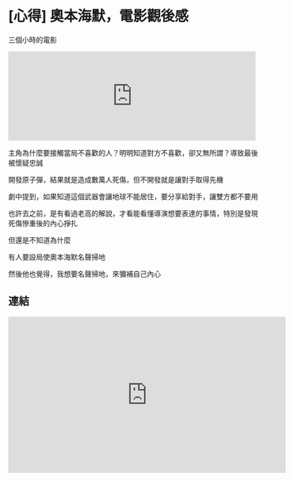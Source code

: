# [心得] 奧本海默，電影觀後感



三個小時的電影
<!--more-->
<iframe src="https://open.firstory.me/embed/story/clnkfqpcb01sf01zb9lwm1rev" height="180" width="99%" frameborder="0" scrolling="no"></iframe>

主角為什麼要接觸當局不喜歡的人？明明知道對方不喜歡，卻又無所謂？導致最後被懷疑忠誠

開發原子彈，結果就是造成數萬人死傷，但不開發就是讓對手取得先機

劇中提到，如果知道這個武器會讓地球不能居住，要分享給對手，讓雙方都不要用

也許去之前，是有看過老高的解說，才看能看懂導演想要表達的事情，特別是發現死傷慘重後的內心掙扎

但還是不知道為什麼 

有人要設局使奧本海默名聲掃地

然後他也覺得，我想要名聲掃地，來彌補自己內心

## 連結
<iframe width="560" height="315" src="https://www.youtube.com/embed/XUAuGQosIF0?si=yDwvlkcB-ZDztzGQ" title="YouTube video player" frameborder="0" allow="accelerometer; autoplay; clipboard-write; encrypted-media; gyroscope; picture-in-picture; web-share" allowfullscreen></iframe>
